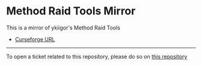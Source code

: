 # Method Raid Tools Mirror

This is a mirror of ykiigor's Method Raid Tools

- [Curseforge URL](https://www.curseforge.com/wow/addons/method-raid-tools)

----

To open a ticket related to this repository, please do so on [this repository](https://github.com/curseforge-mirror/.github)